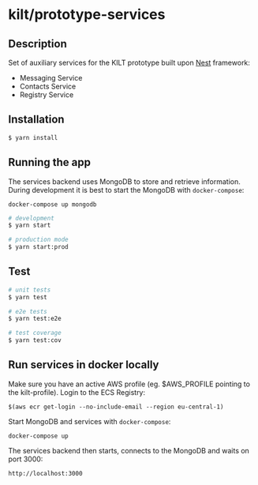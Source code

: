 # kilt/prototype-services

## Description

Set of auxiliary services for the KILT prototype built upon [Nest](https://github.com/nestjs/nest) framework:

* Messaging Service
* Contacts Service
* Registry Service

## Installation

```bash
$ yarn install
```

## Running the app

The services backend uses MongoDB to store and retrieve information. During development it is best to start the MongoDB with `docker-compose`:
```
docker-compose up mongodb
```


```bash
# development
$ yarn start

# production mode
$ yarn start:prod
```

## Test

```bash
# unit tests
$ yarn test

# e2e tests
$ yarn test:e2e

# test coverage
$ yarn test:cov
```

## Run services in docker locally

Make sure you have an active AWS profile (eg. $AWS_PROFILE pointing to the kilt-profile).
Login to the ECS Registry:

```
$(aws ecr get-login --no-include-email --region eu-central-1)
```

Start MongoDB and services with `docker-compose`:

```
docker-compose up
```

The services backend then starts, connects to the MongoDB and waits on port 3000:

```
http://localhost:3000
```
